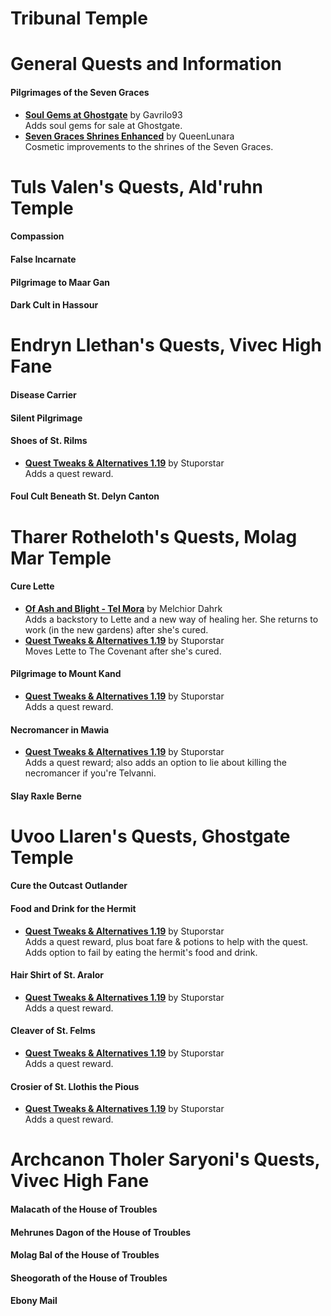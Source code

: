 # Tribunal Temple
# General Quests and Information
#### Pilgrimages of the Seven Graces
* [**Soul Gems at Ghostgate**](https://www.nexusmods.com/morrowind/mods/47340) by Gavrilo93  
Adds soul gems for sale at Ghostgate.  
* [**Seven Graces Shrines Enhanced**](https://www.nexusmods.com/morrowind/mods/46417) by QueenLunara  
Cosmetic improvements to the shrines of the Seven Graces.  

# Tuls Valen's Quests, Ald'ruhn Temple
#### Compassion
#### False Incarnate
#### Pilgrimage to Maar Gan
#### Dark Cult in Hassour

# Endryn Llethan's Quests, Vivec High Fane
#### Disease Carrier
#### Silent Pilgrimage
#### Shoes of St. Rilms
* [**Quest Tweaks & Alternatives 1.19**](https://www.dropbox.com/s/0ihtlpfrzfhiwxo/QTA_1.19.7z?dl=0) by Stuporstar  
Adds a quest reward.  
#### Foul Cult Beneath St. Delyn Canton

# Tharer Rotheloth's Quests, Molag Mar Temple
#### Cure Lette
* [**Of Ash and Blight - Tel Mora**](https://www.nexusmods.com/morrowind/mods/46177) by Melchior Dahrk  
Adds a backstory to Lette and a new way of healing her. She returns to work (in the new gardens) after she's cured.  
* [**Quest Tweaks & Alternatives 1.19**](https://www.dropbox.com/s/0ihtlpfrzfhiwxo/QTA_1.19.7z?dl=0) by Stuporstar  
Moves Lette to The Covenant after she's cured.  
#### Pilgrimage to Mount Kand
* [**Quest Tweaks & Alternatives 1.19**](https://www.dropbox.com/s/0ihtlpfrzfhiwxo/QTA_1.19.7z?dl=0) by Stuporstar  
Adds a quest reward.  
#### Necromancer in Mawia
* [**Quest Tweaks & Alternatives 1.19**](https://www.dropbox.com/s/0ihtlpfrzfhiwxo/QTA_1.19.7z?dl=0) by Stuporstar  
Adds a quest reward; also adds an option to lie about killing the necromancer if you're Telvanni.  
#### Slay Raxle Berne

# Uvoo Llaren's Quests, Ghostgate Temple
#### Cure the Outcast Outlander
#### Food and Drink for the Hermit
* [**Quest Tweaks & Alternatives 1.19**](https://www.dropbox.com/s/0ihtlpfrzfhiwxo/QTA_1.19.7z?dl=0) by Stuporstar  
Adds a quest reward, plus boat fare & potions to help with the quest. Adds option to fail by eating the hermit's food and drink.  
#### Hair Shirt of St. Aralor
* [**Quest Tweaks & Alternatives 1.19**](https://www.dropbox.com/s/0ihtlpfrzfhiwxo/QTA_1.19.7z?dl=0) by Stuporstar  
Adds a quest reward.  
#### Cleaver of St. Felms
* [**Quest Tweaks & Alternatives 1.19**](https://www.dropbox.com/s/0ihtlpfrzfhiwxo/QTA_1.19.7z?dl=0) by Stuporstar  
Adds a quest reward.  
#### Crosier of St. Llothis the Pious
* [**Quest Tweaks & Alternatives 1.19**](https://www.dropbox.com/s/0ihtlpfrzfhiwxo/QTA_1.19.7z?dl=0) by Stuporstar  
Adds a quest reward.  

# Archcanon Tholer Saryoni's Quests, Vivec High Fane
#### Malacath of the House of Troubles
#### Mehrunes Dagon of the House of Troubles
#### Molag Bal of the House of Troubles
#### Sheogorath of the House of Troubles
#### Ebony Mail
